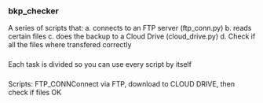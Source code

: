 ### bkp_checker ###

A series of scripts that:
  a. connects to an FTP server (ftp_conn.py)
  b. reads certain files
  c. does the backup to a Cloud Drive (cloud_drive.py)
  d. Check if all the files where transfered correctly

### 
Each task is divided so you can use every script by itself
###

Scripts: FTP_CONNConnect via FTP, download to CLOUD DRIVE, then check if files OK
